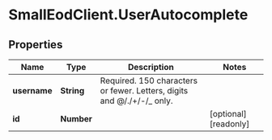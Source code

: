 # SmallEodClient.UserAutocomplete

## Properties

Name | Type | Description | Notes
------------ | ------------- | ------------- | -------------
**username** | **String** | Required. 150 characters or fewer. Letters, digits and @/./+/-/_ only. | 
**id** | **Number** |  | [optional] [readonly] 


